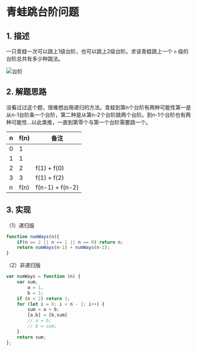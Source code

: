 # 青蛙跳台阶问题

## 1. 描述

一只青蛙一次可以跳上1级台阶，也可以跳上2级台阶。求该青蛙跳上一个 `n` 级的台阶总共有多少种跳法。

![台阶](jump.png)

## 2. 解题思路

没看过过这个题，很难想出用递归的方法。青蛙到第n个台阶有两种可能性第一是从n-1台阶条一个台阶，第二种是从第n-2个台阶跳两个台阶。到n-1个台阶也有两种可能性...以此类推，一直到第零个与第一个台阶需要跳一个。

| n    | f(n) | 备注            |
| ---- | ---- | --------------- |
| 0    | 1    |                 |
| 1    | 1    |                 |
| 2    | 2    | f(1) + f(0)     |
| 3    | 3    | f(1) + f(2)     |
| n    | f(n) | f(n-1) + f(n-2) |

## 3. 实现

（1）递归版

```js
function numWays(n){
    if(n == 2 || n == 1 || n == 0) return n;
    return numWays(n-1) + numWays(n-2);
}
```

（2）非递归版

```js
var numWays = function (n) {
    var sum,
        a = 1,
        b = 1;
    if (n < 2) return 1;
    for (let i = 0; i < n - 1; i++) {
        sum = a + b;
        [a,b] = [b,sum]
        // a = b;
        // b = sum;
    }
    return sum;
};
```

 
 <comment-comment/> 
 